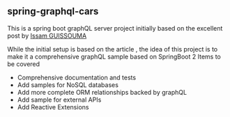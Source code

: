 spring-graphql-cars
---

This is a spring boot graphQL server project initially  based on the excellent post by [Issam GUISSOUMA](https://medium.com/@iguissouma/rapid-development-of-simple-crud-graphql-apis-in-java-and-spring-boot-bafc4e8d387a)

While the initial setup is based on the article , the idea of this project is to make it a comprehensive graphQL sample based on SpringBoot 2
Items to be covered

* Comprehensive documentation and tests
* Add samples for NoSQL databases
* Add more complete ORM relationships backed by graphQL
* Add sample for external APIs 
* Add Reactive Extensions

